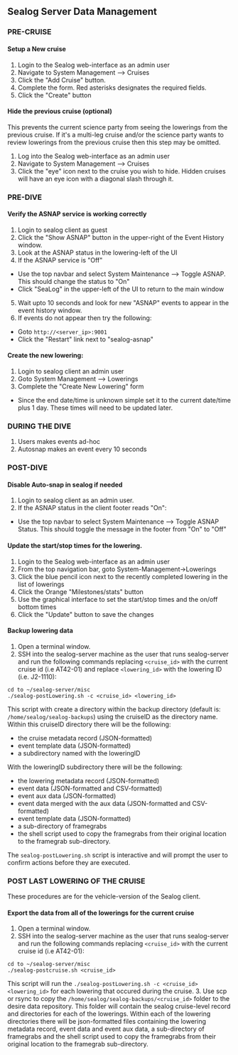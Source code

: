 ## Sealog Server Data Management

### PRE-CRUISE

#### Setup a New cruise
1. Login to the Sealog web-interface as an admin user
2. Navigate to System Management --> Cruises
3. Click the "Add Cruise" button.
4. Complete the form.  Red asterisks designates the required fields.
5. Click the "Create" button

#### Hide the previous cruise (optional)
This prevents the current science party from seeing the lowerings from the previous cruise.  If it's a multi-leg cruise and/or the science party wants to review lowerings from the previous cruise then this step may be omitted.
1. Log into the Sealog web-interface as an admin user
2. Navigate to System Management --> Cruises
3. Click the "eye" icon next to the cruise you wish to hide. Hidden cruises will have an eye icon with a diagonal slash through it.

### PRE-DIVE

#### Verify the ASNAP service is working correctly
1. Login to sealog client as guest
2. Click the "Show ASNAP" button in the upper-right of the Event History window.
3. Look at the ASNAP status in the lowering-left of the UI
4. If the ASNAP service is "Off"
  - Use the top navbar and select System Maintenance --> Toggle ASNAP. This should change the status to "On"
  - Click "SeaLog" in the upper-left of the UI to return to the main window
5. Wait upto 10 seconds and look for new "ASNAP" events to appear in the event history window.
6. If events do not appear then try the following:
  - Goto `http://<server_ip>:9001`
  - Click the "Restart" link next to "sealog-asnap"

#### Create the new lowering:
1. Login to sealog client an admin user
2. Goto System Management --> Lowerings
3. Complete the "Create New Lowering" form
  - Since the end date/time is unknown simple set it to the current date/time plus 1 day. These times will need to be updated later.

### DURING THE DIVE
1. Users makes events ad-hoc
2. Autosnap makes an event every 10 seconds

### POST-DIVE

#### Disable Auto-snap in sealog if needed
1. Login to sealog client as an admin user.
2. If the ASNAP status in the client footer reads "On":
  - Use the top navbar to select System Maintenance --> Toggle ASNAP Status. This should toggle the message in the footer from "On" to "Off"

#### Update the start/stop times for the lowering.
1. Login to the Sealog web-interface as an admin user
2. From the top navigation bar, goto System-Management->Lowerings
3. Click the blue pencil icon next to the recently completed lowering in the list of lowerings
4. Click the Orange "Milestones/stats" button
5. Use the graphical interface to set the start/stop times and the on/off bottom times
6. Click the "Update" button to save the changes

#### Backup lowering data
1. Open a terminal window.
2. SSH into the sealog-server machine as the user that runs sealog-server and run the following commands replacing `<cruise_id>` with the current cruise id (i.e AT42-01) and replace `<lowering_id>` with the lowering ID (i.e. J2-1110):
  ```
  cd to ~/sealog-server/misc
  ./sealog-postLowering.sh -c <cruise_id> <lowering_id>
  ```
This script with create a directory within the backup directory (default is: `/home/sealog/sealog-backups`) using the cruiseID as the directory name.  Within this cruiseID directory there will be the following:
- the cruise metadata record (JSON-formatted)
- event template data (JSON-formatted)
- a subdirectory named with the loweringID

With the loweringID subdirectory there will be the following:
- the lowering metadata record (JSON-formatted)
- event data (JSON-formatted and CSV-formatted)
- event aux data (JSON-formatted)
- event data merged with the aux data (JSON-formatted and CSV-formatted)
- event template data (JSON-formatted)
- a sub-directory of framegrabs
- the shell script used to copy the framegrabs from their original location to the framegrab sub-directory.

The `sealog-postLowering.sh` script is interactive and will prompt the user to confirm actions before they are executed.

### POST LAST LOWERING OF THE CRUISE

These procedures are for the vehicle-version of the Sealog client.

#### Export the data from all of the lowerings for the current cruise
1. Open a terminal window.
2. SSH into the sealog-server machine as the user that runs sealog-server and run the following commands replacing `<cruise_id>` with the current cruise id (i.e AT42-01):
  ```
  cd to ~/sealog-server/misc
  ./sealog-postcruise.sh <cruise_id>
  ```
  This script will run the `./sealog-postLowering.sh -c <cruise_id> <lowering_id>` for each lowering that occured during the cruise.
3. Use scp or rsync to copy the `/home/sealog/sealog-backups/<cruise_id>` folder to the desire data repository.  This folder will contain the sealog cruise-level record and directories for each of the lowerings.  Within each of the lowering directories there will be json-formatted files containing the lowering metadata record, event data and event aux data, a sub-directory of framegrabs and the shell script used to copy the framegrabs from their original location to the framegrab sub-directory.
